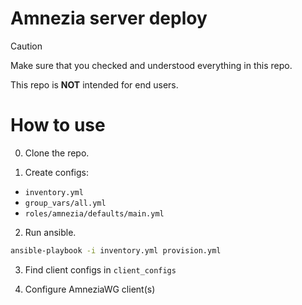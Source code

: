 # Amnezia server deploy
> [!CAUTION]
> Make sure that you checked and understood everything in this repo.
>
> This repo is **NOT** intended for end users.

# How to use

0. Clone the repo.

1. Create configs:
- `inventory.yml`
- `group_vars/all.yml`
- `roles/amnezia/defaults/main.yml`

2. Run ansible.
```bash
ansible-playbook -i inventory.yml provision.yml
```

3. Find client configs in `client_configs`

4. Configure AmneziaWG client(s)
